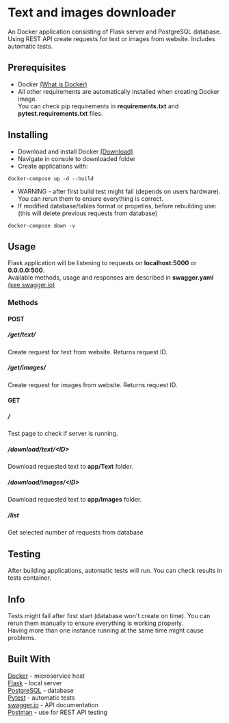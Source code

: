 # Text and images downloader
An Docker application consisting of Flask server and PostgreSQL database. Using REST API create requests for text or images from website. Includes automatic tests.
## Prerequisites
+ Docker [(What is Docker)](https://opensource.com/resources/what-docker)
+ All other requirements are automatically installed when creating Docker image.
<br>You can check pip requirements in **requirements.txt** and **pytest.requirements.txt** files.
## Installing
+ Download and install Docker [(Download)](https://docs.docker.com/get-docker/)
+ Navigate in console to downloaded folder
+ Create applications with:
```
docker-compose up -d --build
```
+ WARNING - after first build test might fail (depends on users hardware). You can rerun them to ensure everything is correct.
+ If modified database/tables format or propeties, before rebuilding use:
<br>(this will delete previous requests from database)
```
docker-compose down -v
```
## Usage
Flask application will be listening to requests on __localhost:5000__ or __0.0.0.0:500__.
<br> Available methods, usage and responses are described in **swagger.yaml** [(see swagger.io)](https://editor.swagger.io/)
### Methods
#### POST
##### /get/text/
Create request for text from website. Returns request ID.
##### /get/images/
Create request for images from website. Returns request ID.
#### GET
##### /
Test page to check if server is running.
##### /download/text/\<ID>
Download requested text to **app/Text** folder.
##### /download/images/\<ID>
Download requested text to **app/Images** folder.
##### /list
Get selected number of requests from database
## Testing
After building applications, automatic tests will run. You can check results in tests container.
## Info
Tests might fail after first start (database won't create on time). You can rerun them manually to ensure everything is working properly.
<br>Having more than one instance running at the same time might cause problems.
## Built With
[Docker](https://www.docker.com/) - microservice host
<br>[Flask](https://flask.palletsprojects.com/) - local server
<br>[PostgreSQL](https://www.postgresql.org/) - database
<br>[Pytest](https://docs.pytest.org/en/latest/) - automatic tests
<br>[swagger.io](https://swagger.io/) - API documentation
<br>[Postman](https://www.postman.com/) - use for REST API testing


